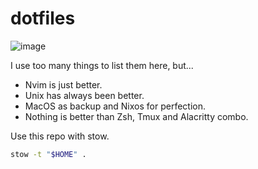 # dotfiles
![image](https://github.com/JuanBaut/dotfiles/assets/90160941/ffd057a8-fea9-4b41-bacb-267765e41e90)

I use too many things to list them here, but...
- Nvim is just better.
- Unix has always been better.
- MacOS as backup and Nixos for perfection. 
- Nothing is better than Zsh, Tmux and Alacritty combo.

Use this repo with stow.
```sh
stow -t "$HOME" .
```
